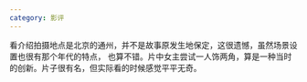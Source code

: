 ```yaml
---
category: 影评
---
```

看介绍拍摄地点是北京的通州，并不是故事原发生地保定，这很遗憾，虽然场景设置也很有那个年代的特点，
也算不错。片中女主尝试一人饰两角，算是一种当时的创新。片子很有名，但实际看的时候感觉平平无奇。
